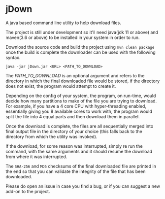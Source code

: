 # jDown
A java based command line utility to help download files.

The project is still under development so it'll need java(jdk 11 or above) and maven(3.6 or above) to be installed in your system in order to run.

Download the source code and build the project using `mvn clean package` once the build is complete the downloader can be used with the following syntax.

`java -jar jDown.jar <URL> <PATH_TO_DOWNLOAD>`

The *PATH_TO_DOWNLOAD* is an optional argument and refers to the directory in which the final downloaded file would be stored, if the directory does not exist, the program would attempt to create it.

Depending on the config of your system, the program, on run-time, would decide how many partitions to make of the file you are trying to download. For example, if you have a 4 core CPU with hyper-threading enabled, essentially giving you 8 available cores to work with, the program would split the file into 4 equal parts and then download them in parallel.

Once the download is complete, the files are all sequentially merged into final output file in the directory of your choice (this falls back to the directory from which the utility was invoked).

If the download, for some reason was interrupted, simply re run the command, with the same arguments and it should resume the download from where it was interrupted.

The `SHA-256` and `MD5` checksums of the final downloaded file are printed in the end so that you can validate the integrity of the file that has been downloaded.


Please do open an issue in case you find a bug, or if you can suggest a new add-on to the project.
